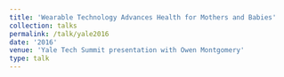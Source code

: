 ```yaml
---
title: 'Wearable Technology Advances Health for Mothers and Babies'
collection: talks
permalink: /talk/yale2016
date: '2016'
venue: 'Yale Tech Summit presentation with Owen Montgomery'
type: talk
---
```


